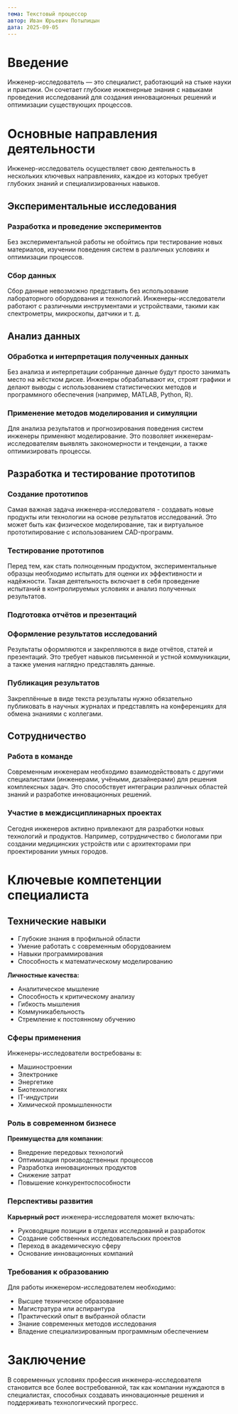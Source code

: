 ```yaml
---
тема: Текстовый процессор
автор: Иван Юрьевич Потылицын
дата: 2025-09-05
---
```

# Введение

Инженер-исследователь — это специалист, работающий на стыке науки и практики. Он сочетает глубокие инженерные знания с навыками проведения исследований для создания инновационных решений и оптимизации существующих процессов.

# Основные направления деятельности

Инженер-исследователь осуществляет свою деятельность в нескольких ключевых направлениях, каждое из которых требует глубоких знаний и специализированных навыков.

## Экспериментальные исследования

### Разработка и проведение экспериментов
 
Без экспериментальной работы не обойтись при тестирование новых материалов, изучении поведения систем в различных условиях и оптимизации процессов.

### Сбор данных

Сбор данные невозможно представить без использование лабораторного оборудования и технологий. Инженеры-исследователи работают с различными инструментами и устройствами, такими как спектрометры, микроскопы, датчики и т. д.

## Анализ данных

### Обработка и интерпретация полученных данных

Без анализа и интерпретации собранные данные будут просто занимать место на жёстком диске. Инженеры обрабатывают их, строят графики и делают выводы с использованием статистических методов и программного обеспечения (например, MATLAB, Python, R).

### Применение методов моделирования и симуляции

Для анализа результатов и прогнозирования поведения систем инженеры применяют моделирование. Это позволяет инженерам-исследователям выявлять закономерности и тенденции, а также оптимизировать процессы.

## Разработка и тестирование прототипов

### Создание прототипов

Самая важная задача инженера-исследователя - создавать новые продукты или технологии на основе результатов исследований. Это может быть как физическое моделирование, так и виртуальное прототипирование с использованием CAD-программ.

### Тестирование прототипов

Перед тем, как стать полноценным продуктом, экспериментальные образцы необходимо испытать для оценки их эффективности и надёжности. Такая деятельность включает в себя проведение испытаний в контролируемых условиях и анализ полученных результатов.

### Подготовка отчётов и презентаций

### Оформление результатов исследований

Результаты оформляются и закрепляются в виде отчётов, статей и презентаций. Это требует навыков письменной и устной коммуникации, а также умения наглядно представлять данные.

### Публикация результатов

Закреплённые в виде текста результаты нужно обязательно публиковать в научных журналах и представлять на конференциях для обмена знаниями с коллегами.

## Сотрудничество

### Работа в команде

Современным инженерам необходимо взаимодействовать с другими специалистами (инженерами, учёными, дизайнерами) для решения комплексных задач. Это способствует интеграции различных областей знаний и разработке инновационных решений.

### Участие в междисциплинарных проектах

Сегодня инженеров активно привлекают для разработки новых технологий и продуктов. Например, сотрудничество с биологами при создании медицинских устройств или с архитекторами при проектировании умных городов.

# Ключевые компетенции специалиста

## Технические навыки
- Глубокие знания в профильной области
- Умение работать с современным оборудованием
- Навыки программирования
- Способность к математическому моделированию

**Личностные качества:**
- Аналитическое мышление
- Способность к критическому анализу
- Гибкость мышления
- Коммуникабельность
- Стремление к постоянному обучению

### Сферы применения

Инженеры-исследователи востребованы в:
- Машиностроении
- Электронике
- Энергетике
- Биотехнологиях
- IT-индустрии
- Химической промышленности

### Роль в современном бизнесе

**Преимущества для компании**:
- Внедрение передовых технологий
- Оптимизация производственных процессов
- Разработка инновационных продуктов
- Снижение затрат
- Повышение конкурентоспособности

### Перспективы развития

**Карьерный рост** инженера-исследователя может включать:
- Руководящие позиции в отделах исследований и разработок
- Создание собственных исследовательских проектов
- Переход в академическую сферу
- Основание инновационных компаний

### Требования к образованию

Для работы инженером-исследователем необходимо:
- Высшее техническое образование
- Магистратура или аспирантура
- Практический опыт в выбранной области
- Знание современных методов исследования
- Владение специализированным программным обеспечением

# Заключение

В современных условиях профессия инженера-исследователя становится все более востребованной, так как компании нуждаются в специалистах, способных создавать инновационные решения и поддерживать технологический прогресс.
